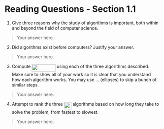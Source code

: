 # Reading Questions - Section 1.1

1. Give three reasons why the study of algorithms is important, both within and beyond the field of computer science.

> Your answer here.

2. Did algorithms exist before computers? Justify your answer.

> Your answer here.

3. Compute <img src="svgs/c1fee4fac33afeae8adcb7c4703fbe04.svg?invert_in_darkmode" align=middle width=77.06827919999999pt height=24.65753399999998pt/> using each of the three algorithms described. Make sure to show all of your work so it is clear that you understand how each algorithm works. You may use ... (ellipses) to skip a bunch of similar steps.

> Your answer here.

4. Attempt to rank the three <img src="svgs/4dc884cca72b108448b2f7e8afedbcd0.svg?invert_in_darkmode" align=middle width=24.100126049999986pt height=22.831056599999986pt/> algorithms based on how long they take to solve the problem, from fastest to slowest.

> Your answer here.
